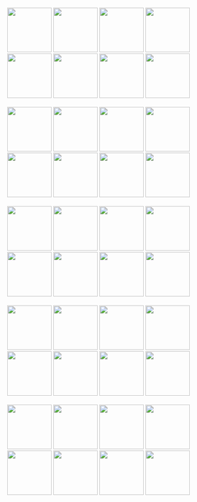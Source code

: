 <br>
<br>
<br>
<br>
<br>
<br>
<p align="center">
  <img src="https://spy-family.net/assets/img/special/anya/01.png", width="100">
  <img src="https://spy-family.net/assets/img/special/anya/02.png", width="100">
  <img src="https://spy-family.net/assets/img/special/anya/03.png", width="100">
  <img src="https://spy-family.net/assets/img/special/anya/04.png", width="100">
  <img src="https://spy-family.net/assets/img/special/anya/05.png", width="100">
  <img src="https://spy-family.net/assets/img/special/anya/06.png", width="100">
  <img src="https://spy-family.net/assets/img/special/anya/07.png", width="100">
  <img src="https://spy-family.net/assets/img/special/anya/08.png", width="100"><br><br>
  <img src="https://spy-family.net/assets/img/special/anya/09.png", width="100">
  <img src="https://spy-family.net/assets/img/special/anya/10.png", width="100">
  <img src="https://spy-family.net/assets/img/special/anya/11.png", width="100">
  <img src="https://spy-family.net/assets/img/special/anya/12.png", width="100">
  <img src="https://spy-family.net/assets/img/special/anya/13.png", width="100">
  <img src="https://spy-family.net/assets/img/special/anya/14.png", width="100">
  <img src="https://spy-family.net/assets/img/special/anya/15.png", width="100">
  <img src="https://spy-family.net/assets/img/special/anya/16.png", width="100"><br><br>
  <img src="https://spy-family.net/assets/img/special/anya/17.png", width="100">
  <img src="https://spy-family.net/assets/img/special/anya/18.png", width="100">
  <img src="https://spy-family.net/assets/img/special/anya/19.png", width="100">
  <img src="https://spy-family.net/assets/img/special/anya/20.png", width="100">
  <img src="https://spy-family.net/assets/img/special/anya/21.png", width="100">
  <img src="https://spy-family.net/assets/img/special/anya/22.png", width="100">
  <img src="https://spy-family.net/assets/img/special/anya/23.png", width="100">
  <img src="https://spy-family.net/assets/img/special/anya/24.png", width="100"><br><br>
  <img src="https://spy-family.net/assets/img/special/anya/25.png", width="100">
  <img src="https://spy-family.net/assets/img/special/anya/26.png", width="100">
  <img src="https://spy-family.net/assets/img/special/anya/27.png", width="100">
  <img src="https://spy-family.net/assets/img/special/anya/28.png", width="100">
  <img src="https://spy-family.net/assets/img/special/anya/29.png", width="100">
  <img src="https://spy-family.net/assets/img/special/anya/30.png", width="100">
  <img src="https://spy-family.net/assets/img/special/anya/31.png", width="100">
  <img src="https://spy-family.net/assets/img/special/anya/32.png", width="100"><br><br>
  <img src="https://spy-family.net/assets/img/special/anya/33.png", width="100">
  <img src="https://spy-family.net/assets/img/special/anya/34.png", width="100">
  <img src="https://spy-family.net/assets/img/special/anya/35.png", width="100">
  <img src="https://spy-family.net/assets/img/special/anya/36.png", width="100">
  <img src="https://spy-family.net/assets/img/special/anya/37.png", width="100">
  <img src="https://spy-family.net/assets/img/special/anya/38.png", width="100">
  <img src="https://spy-family.net/assets/img/special/anya/39.png", width="100">
  <img src="https://spy-family.net/assets/img/special/anya/40.png", width="100"><br><br>
</p>
<br>
<br>
<br>
<br>
<br>
